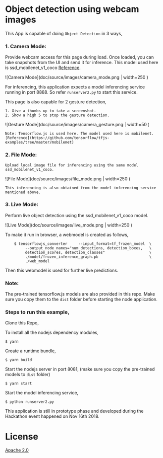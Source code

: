 # Object detection using webcam images

   This App is capable of doing `Object Detection` in 3 ways,

### 1. Camera Mode:

  Provide webcam access for this page during load. Once loaded, you can take snapshots from the UI and send it for inference. This model used here is ssd_mobilenet_v1_coco [Reference](https://github.com/tensorflow/models/blob/master/research/object_detection/g3doc/detection_model_zoo.md).

![Camera Mode](doc/source/images/camera_mode.png | width=250 )

  For inferencing, this application expects a model inferencing service running in port 8888. So refer `runserver2.py` to start this service.

  This page is also capable for 2 gesture detection,

	1. Give a thumbs up to take a screenshot.
	2. Show a high 5 to stop the gesture detection.

![Gesture Mode](doc/source/images/camera_gesture.png | width=50 )

	Note: Tensorflow.js is used here. The model used here is mobilenet. [Reference](https://github.com/tensorflow/tfjs-examples/tree/master/mobilenet)

### 2. File Mode:

	Upload local image file for inferencing using the same model ssd_mobilenet_v1_coco.

![File Mode](doc/source/images/file_mode.png | width=250 )

	This inferencing is also obtained from the model inferencing service mentioned above.

### 3. Live Mode:
	
  Perform live object detection using the ssd_mobilenet_v1_coco model. 
  
  ![Live Mode](doc/source/images/live_mode.png | width=250 )
  
  To make it run in browser, a webmodel is created as follows,

```
	$ tensorflowjs_converter     --input_format=tf_frozen_model  \
	     --output_node_names="num_detections, detection_boxes,   \
	     detection_scores, detection_classes"                    \
	     ./model/frozen_inference_graph.pb                       \
	     ./web_model
```

  Then this webmodel is used for further live predictions.

###  Note:

  The pre-trained tensorflow.js models are also provided in this repo. Make sure you copy them to the `dist` folder before starting the node application.

### Steps to run this example,

Clone this Repo,

To install all the nodejs dependency modules,

```
$ yarn
```

Create a runtime bundle, 

```
$ yarn build

```

Start the nodejs server in port 8081, (make sure you copy the pre-trained models to `dist` folder)

```
$ yarn start
```

Start the model inferencing service,

```
$ python runserver2.py
```

This application is still in prototype phase and developed during the Hackathon event happened on Nov 16th 2018. 



# License
[Apache 2.0](LICENSE)
